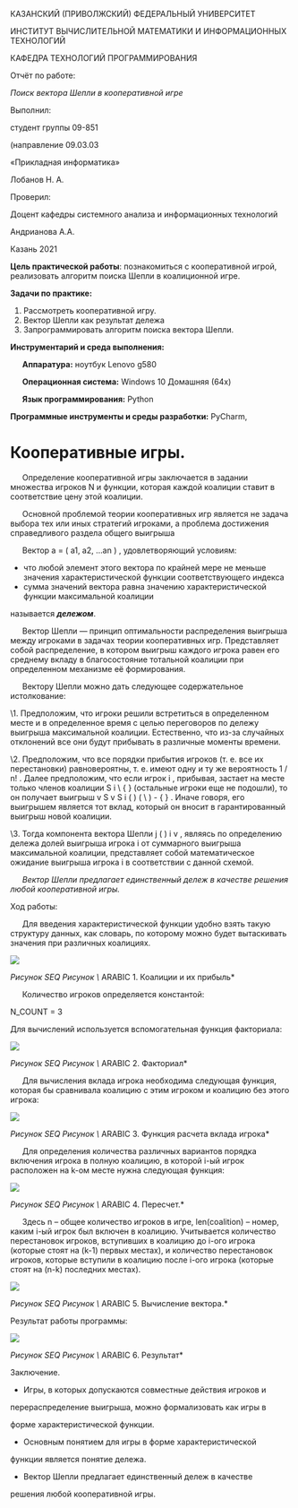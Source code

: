﻿КАЗАНСКИЙ (ПРИВОЛЖСКИЙ) ФЕДЕРАЛЬНЫЙ УНИВЕРСИТЕТ

ИНСТИТУТ ВЫЧИСЛИТЕЛЬНОЙ МАТЕМАТИКИ И ИНФОРМАЦИОННЫХ ТЕХНОЛОГИЙ

КАФЕДРА ТЕХНОЛОГИЙ ПРОГРАММИРОВАНИЯ






Отчёт по работе:

*Поиск вектора Шепли в кооперативной игре*



Выполнил:

студент группы 09-851

(направление 09.03.03

«Прикладная информатика»

Лобанов Н. А.

Проверил:

Доцент кафедры системного анализа и информационных технологий

Андрианова А.А. 



Казань 2021

**Цель практической работы**: познакомиться с кооперативной игрой, реализовать алгоритм поиска Шепли в коалиционной игре.  

**Задачи по практике:**

1. Рассмотреть кооперативной игру.
1. Вектор Шепли как результат дележа 
1. Запрограммировать алгоритм поиска вектора Шепли. 

**Инструментарий и среда выполнения:**

`	`**Аппаратура:** ноутбук Lenovo g580

`	`**Операционная система:** Windows 10 Домашняя (64x)

`	`**Язык программирования:** Python

**Программные инструменты и среды разработки:** PyCharm, 
#
# Кооперативные игры.

`	`Определение кооперативной игры заключается в задании множества игроков N и функции, которая каждой коалиции ставит в соответствие цену этой коалиции. 

`	`Основной проблемой теории кооперативных игр является не задача выбора тех или иных стратегий игроками, а проблема достижения справедливого раздела общего выигрыша

`	`Вектор a = ( a1, a2, …an ) , удовлетворяющий условиям:

- что любой элемент этого вектора по крайней мере не меньше значения характеристической функции соответствующего индекса
- сумма значений вектора равна значению характеристической функции максимальной коалиции 

называется ***дележом***.

`	`Вектор Шепли — принцип оптимальности распределения выигрыша между игроками в задачах теории кооперативных игр. Представляет собой распределение, в котором выигрыш каждого игрока равен его среднему вкладу в благосостояние тотальной коалиции при определенном механизме её формирования.

`	`Вектору Шепли можно дать следующее содержательное истолкование: 

\1. Предположим, что игроки решили встретиться в определенном месте и в определенное время с целью переговоров по дележу выигрыша максимальной коалиции. Естественно, что из-за случайных отклонений все они будут прибывать в различные моменты времени. 

\2. Предположим, что все порядки прибытия игроков (т. е. все их перестановки) равновероятны, т. е. имеют одну и ту же вероятность 1 / n! . Далее предположим, что если игрок i , прибывая, застает на месте только членов коалиции S i \ { } (остальные игроки еще не подошли), то он получает выигрыш v S v S i ( ) ( \ ) - { } . Иначе говоря, его выигрышем является тот вклад, который он вносит в гарантированный выигрыш новой коалиции. 

\3. Тогда компонента вектора Шепли j ( ) i v , являясь по определению дележа долей выигрыша игрока i от суммарного выигрыша максимальной коалиции, представляет собой математическое ожидание выигрыша игрока i в соответствии с данной схемой.

`	`*Вектор Шепли предлагает единственный дележ в качестве решения любой кооперативной игры.*

Ход работы:

`	`Для введения характеристической функции удобно взять такую структуру данных, как словарь, по которому можно будет вытаскивать значения при различных коалициях. 

![](Aspose.Words.547b8de9-475b-4faf-a0e8-4392cf9baf1c.001.png)

*Рисунок  SEQ Рисунок \\* ARABIC 1. Коалиции и их прибыль*

`	`Количество игроков определяется константой:

N\_COUNT = 3

Для вычислений используется вспомогательная функция факториала:

![](Aspose.Words.547b8de9-475b-4faf-a0e8-4392cf9baf1c.002.png)

*Рисунок  SEQ Рисунок \\* ARABIC 2. Факториал*

`	`Для вычисления вклада игрока необходима следующая функция, которая бы сравнивала коалицию с этим игроком и коалицию без этого игрока:

![](Aspose.Words.547b8de9-475b-4faf-a0e8-4392cf9baf1c.003.png)

*Рисунок  SEQ Рисунок \\* ARABIC 3. Функция расчета вклада игрока*

`	`Для определения количества различных вариантов порядка включения игрока в полную коалицию, в которой i-ый игрок расположен на k-ом месте нужна следующая функция:

![](Aspose.Words.547b8de9-475b-4faf-a0e8-4392cf9baf1c.004.png)

*Рисунок  SEQ Рисунок \\* ARABIC 4. Пересчет.*

`	`Здесь n – общее количество игроков в игре, len(coalition) – номер, каким i-ый игрок был включен в коалицию. Учитывается количество перестановок игроков, вступивших в коалицию до i-ого игрока (которые стоят на (k-1) первых местах), и количество перестановок игроков, которые вступили в коалицию после i-ого игрока (которые стоят на (n-k) последних местах).

![](Aspose.Words.547b8de9-475b-4faf-a0e8-4392cf9baf1c.005.png)

*Рисунок  SEQ Рисунок \\* ARABIC 5. Вычисление вектора.*


Результат работы программы:

![](Aspose.Words.547b8de9-475b-4faf-a0e8-4392cf9baf1c.006.png)

*Рисунок  SEQ Рисунок \\* ARABIC 6. Результат*

Заключение. 

- Игры, в которых допускаются совместные действия игроков и

перераспределение выигрыша, можно формализовать как игры в

форме характеристической функции.

- Основным понятием для игры в форме характеристической

функции является понятие дележа.

- Вектор Шепли предлагает единственный дележ в качестве

решения любой кооперативной игры.


